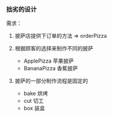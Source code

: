 ### 拙劣的设计

需求：

1. 披萨店提供下订单的方法 => orderPizza

2. 根据顾客的选择来制作不同的披萨
    - ApplePizza 苹果披萨
    - BananaPizza 香蕉披萨

3. 披萨的一部分制作流程是固定的
    - bake 烘烤
    - cut 切工
    - box 装盒
